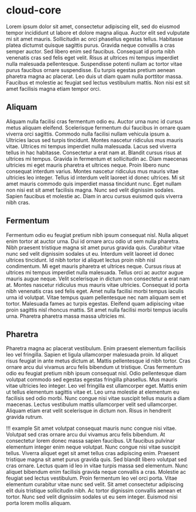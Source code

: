 # cloud-core

Lorem ipsum dolor sit amet, consectetur adipiscing elit, sed do eiusmod tempor incididunt ut labore et dolore magna aliqua. Auctor elit sed vulputate mi sit amet mauris. Sollicitudin ac orci phasellus egestas tellus. Habitasse platea dictumst quisque sagittis purus. Gravida neque convallis a cras semper auctor. Sed libero enim sed faucibus. Consequat id porta nibh venenatis cras sed felis eget velit. Risus at ultrices mi tempus imperdiet nulla malesuada pellentesque. Suspendisse potenti nullam ac tortor vitae purus faucibus ornare suspendisse. Eu turpis egestas pretium aenean pharetra magna ac placerat. Leo duis ut diam quam nulla porttitor massa. Faucibus et molestie ac feugiat sed lectus vestibulum mattis. Non nisi est sit amet facilisis magna etiam tempor orci.

## Aliquam 
Aliquam nulla facilisi cras fermentum odio eu. Auctor urna nunc id cursus metus aliquam eleifend. Scelerisque fermentum dui faucibus in ornare quam viverra orci sagittis. Commodo nulla facilisi nullam vehicula ipsum a. Ultricies lacus sed turpis tincidunt. Montes nascetur ridiculus mus mauris vitae. Ultrices mi tempus imperdiet nulla malesuada. Lacus sed viverra tellus in hac habitasse. Consectetur a erat nam at. Blandit cursus risus at ultrices mi tempus. Gravida in fermentum et sollicitudin ac. Diam maecenas ultricies mi eget mauris pharetra et ultrices neque. Proin libero nunc consequat interdum varius. Montes nascetur ridiculus mus mauris vitae ultricies leo integer. Tellus id interdum velit laoreet id donec ultrices. Mi sit amet mauris commodo quis imperdiet massa tincidunt nunc. Eget nullam non nisi est sit amet facilisis magna. Nunc sed velit dignissim sodales. Sapien faucibus et molestie ac. Diam in arcu cursus euismod quis viverra nibh cras.

## Fermentum
Fermentum odio eu feugiat pretium nibh ipsum consequat nisl. Nulla aliquet enim tortor at auctor urna. Dui id ornare arcu odio ut sem nulla pharetra. Nibh praesent tristique magna sit amet purus gravida quis. Curabitur vitae nunc sed velit dignissim sodales ut eu. Interdum velit laoreet id donec ultrices tincidunt. Id nibh tortor id aliquet lectus proin nibh nisl condimentum. Mi eget mauris pharetra et ultrices neque. Cursus risus at ultrices mi tempus imperdiet nulla malesuada. Tellus orci ac auctor augue mauris augue neque. Velit scelerisque in dictum non consectetur a erat nam at. Montes nascetur ridiculus mus mauris vitae ultricies. Consequat id porta nibh venenatis cras sed felis eget. Amet nulla facilisi morbi tempus iaculis urna id volutpat. Vitae tempus quam pellentesque nec nam aliquam sem et tortor. Malesuada fames ac turpis egestas. Eleifend quam adipiscing vitae proin sagittis nisl rhoncus mattis. Sit amet nulla facilisi morbi tempus iaculis urna. Pharetra pharetra massa massa ultricies mi.

## Pharetra
Pharetra magna ac placerat vestibulum. Enim praesent elementum facilisis leo vel fringilla. Sapien et ligula ullamcorper malesuada proin. Id aliquet risus feugiat in ante metus dictum at. Mattis pellentesque id nibh tortor. Cras ornare arcu dui vivamus arcu felis bibendum ut tristique. Cras fermentum odio eu feugiat pretium nibh ipsum consequat nisl. Odio pellentesque diam volutpat commodo sed egestas egestas fringilla phasellus. Mus mauris vitae ultricies leo integer. Leo vel fringilla est ullamcorper eget. Mattis enim ut tellus elementum sagittis vitae et. Leo urna molestie at elementum eu facilisis sed odio morbi. Nunc congue nisi vitae suscipit tellus mauris a diam maecenas. Lectus vestibulum mattis ullamcorper velit sed ullamcorper. Aliquam etiam erat velit scelerisque in dictum non. Risus in hendrerit gravida rutrum.

!!! example
    Sit amet volutpat consequat mauris nunc congue nisi vitae. Volutpat sed cras ornare arcu dui vivamus arcu felis bibendum. At consectetur lorem donec massa sapien faucibus. Ut faucibus pulvinar elementum integer enim neque volutpat. Nunc congue nisi vitae suscipit tellus. Viverra aliquet eget sit amet tellus cras adipiscing enim. Praesent tristique magna sit amet purus gravida quis. Sed blandit libero volutpat sed cras ornare. Lectus quam id leo in vitae turpis massa sed elementum. Nunc aliquet bibendum enim facilisis gravida neque convallis a cras. Molestie ac feugiat sed lectus vestibulum. Proin fermentum leo vel orci porta. Vitae elementum curabitur vitae nunc sed velit. Sit amet consectetur adipiscing elit duis tristique sollicitudin nibh. Ac tortor dignissim convallis aenean et tortor. Nunc sed velit dignissim sodales ut eu sem integer. Euismod nisi porta lorem mollis aliquam.